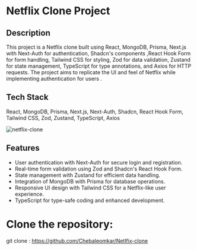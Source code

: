 # Netflix Clone Project

## Description

This project is a Netflix clone built using React, MongoDB, Prisma, Next.js with Next-Auth for authentication, Shadcn's components ,React Hook Form for form handling, Tailwind CSS for styling, Zod for data validation, Zustand for state management, TypeScript for type annotations, and Axios for HTTP requests. The project aims to replicate the UI and feel of Netflix while implementing  authentication for users .

## Tech Stack

React, MongoDB, Prisma, Next.js, Next-Auth, Shadcn, React Hook Form, Tailwind CSS, Zod, Zustand, TypeScript, Axios

![netflix-clone](https://github.com/Chebaleomkar/Netlfix-clone/assets/122032936/bd127032-f13a-4f87-958c-e17da1d9c8c2)

## Features

- User authentication with Next-Auth for secure login and registration.
- Real-time form validation using Zod and Shadcn's React Hook Form.
- State management with Zustand for efficient data handling.
- Integration of MongoDB with Prisma for database operations.
- Responsive UI design with Tailwind CSS for a Netflix-like user experience.
- TypeScript for type-safe coding and enhanced development.


# Clone the repository:

   git clone : https://github.com/Chebaleomkar/Netlfix-clone

